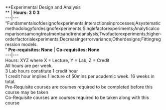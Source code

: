 **Experimental Design and Analysis  
** | **Hours: 3 0 3**  
---|---  
“Fundamentalsofdesignofexperiments;Interactionsinprocesses;Asystematicmethodologyfordesignofexperiments;Singlefactorexperiments;Analyticalcomparisonsamongtreatmentsandtrendanalysis;Twofactorexperiments;higher-orderfactorialexperiments;Decreasingerrorvariance;Otherdesigns;Fittingregression models.  
” 
**Pre-requisites: None** | **Co-requisites: None**  
---|---  
Hours: XYZ where X = Lecture, Y = Lab, Z = Credit  
All hours are per week.  
3 Lab hours constitute 1 credit hour  
1 credit hour implies 1 lecture of 50mins per academic week. 16 weeks in total.  
Pre-Requisite courses are courses required to be completed before this course may be taken  
Co-Requisite courses are courses required to be taken along with this course
